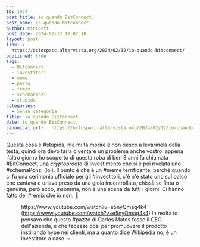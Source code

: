 ```yaml
---
ID: 1924
post_title: io quando BitConnect.
post_name: io-quando-bitconnect
author: minioctt
post_date: 2024-02-12 18:02:10
layout: post
link: >
  https://octospacc.altervista.org/2024/02/12/io-quando-bitconnect/
published: true
tags:
  - BitConnect
  - investitori
  - meme
  - pazzo
  - remix
  - schemaPonzi
  - stupida
categories:
  - Senza categoria
title: io quando BitConnect.
date: io quando BitConnect.
canonical_url:   https://octospacc.altervista.org/2024/02/12/io-quando-bitconnect/
---
```

<!-- wp:paragraph -->
<p>Questa cosa è #stupida, ma mi fa morire e non riesco a levarmela dalla testa, quindi ora devo farla diventare un problema anche vostro: appena l'altro giorno ho scoperto di questa roba di ben 8 anni fa chiamata #BitConnect, una <em>cryptobroata</em> di investimento che si è poi rivelata uno #schemaPonzi (lol). Il punto è che è un #meme terrificante, perché quando ci fu una cerimonia ufficiale per gli #investitori, c'è n'è stato uno sul palco che cantava e urlava preso da una gioia incontrollata, chissà se finta o genuina, però ecco, insomma, non è una scena da tutti i giorni. Ci hanno fatto dei #remix che io non. 🥴️</p>
<!-- /wp:paragraph -->

<!-- wp:paragraph -->
<p></p>
<!-- /wp:paragraph -->

<!-- wp:embed {"url":"https://www.youtube.com/watch?v=e5nyQmaq4k4","type":"video","providerNameSlug":"youtube","responsive":true,"className":"wp-embed-aspect-16-9 wp-has-aspect-ratio"} -->
<figure class="wp-block-embed is-type-video is-provider-youtube wp-block-embed-youtube wp-embed-aspect-16-9 wp-has-aspect-ratio"><div class="wp-block-embed__wrapper">
https://www.youtube.com/watch?v=e5nyQmaq4k4
</div><figcaption class="wp-element-caption">(<a href="https://www.youtube.com/watch?v=e5nyQmaq4k4">https://www.youtube.com/watch?v=e5nyQmaq4k4</a>) In realtà io pensavo che questo #pazzo di Carlos Matos fosse il CEO dell'azienda, e che facesse così per promuovere il prodotto instillando hype nei clienti, ma <a href="https://en.wikipedia.org/wiki/Bitconnect#Internet_meme">a quanto dice Wikipedia</a> no, è un investitore a caso. 💀️</figcaption></figure>
<!-- /wp:embed -->
